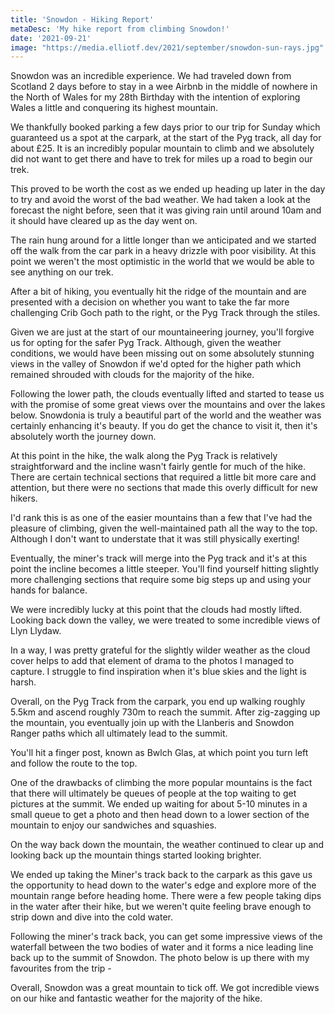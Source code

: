 ```yaml
---
title: 'Snowdon - Hiking Report'
metaDesc: 'My hike report from climbing Snowdon!'
date: '2021-09-21'
image: "https://media.elliotf.dev/2021/september/snowdon-sun-rays.jpg"
---
```


Snowdon was an incredible experience. We had traveled down from Scotland 2 days before to stay in a wee Airbnb in the middle of nowhere in the North of Wales for my 28th Birthday with the intention of exploring Wales a little and conquering its highest mountain.

We thankfully booked parking a few days prior to our trip for Sunday which guaranteed us a spot at the carpark, at the start of the Pyg track, all day for about £25. It is an incredibly popular mountain to climb and we absolutely did not want to get there and have to trek for miles up a road to begin our trek. 

This proved to be worth the cost as we ended up heading up later in the day to try and avoid the worst of the bad weather. We had taken a look at the forecast the night before, seen that it was giving rain until around 10am and it should have cleared up as the day went on.  

The rain hung around for a little longer than we anticipated and we started off the walk from the car park in a heavy drizzle with poor visibility. At this point we weren't the most optimistic in the world that we would be able to see anything on our trek.

After a bit of hiking, you eventually hit the ridge of the mountain and are presented with a decision on whether you want to take the far more challenging Crib Goch path to the right, or the Pyg Track through the stiles.

Given we are just at the start of our mountaineering journey, you'll forgive us for opting for the safer Pyg Track. Although, given the weather conditions, we would have been missing out on some absolutely stunning views in the valley of Snowdon if we'd opted for the higher path which remained shrouded with clouds for the majority of the hike.

Following the lower path, the clouds eventually lifted and started to tease us with the promise of some great views over the mountains and over the lakes below.
Snowdonia is truly a beautiful part of the world and the weather was certainly enhancing it's beauty. If you do get the chance to visit it, then it's absolutely worth the journey down.

At this point in the hike, the walk along the Pyg Track is relatively straightforward and the incline wasn't fairly gentle for much of the hike. There are certain technical sections that required a little bit more care and attention, but there were no sections that made this overly difficult for new hikers.

I'd rank this is as one of the easier mountains than a few that I've had the pleasure of climbing, given the well-maintained path all the way to the top. Although I don't want to understate that it was still physically exerting!

Eventually, the miner's track will merge into the Pyg track and it's at this point the incline becomes a little steeper. You'll find yourself hitting slightly more challenging sections that require some big steps up and using your hands for balance.

We were incredibly lucky at this point that the clouds had mostly lifted. Looking back down the valley, we were treated to some incredible views of Llyn Llydaw. 

In a way, I was pretty grateful for the slightly wilder weather as the cloud cover helps to add that element of drama to the photos I managed to capture. I struggle to find inspiration when it's blue skies and the light is harsh.

Overall, on the Pyg Track from the carpark, you end up walking roughly 5.5km and ascend roughly 730m to reach the summit. After zig-zagging up the mountain, you eventually join up with the Llanberis and Snowdon Ranger paths which all ultimately lead to the summit.

You'll hit a finger post, known as Bwlch Glas, at which point you turn left and follow the route to the top. 

One of the drawbacks of climbing the more popular mountains is the fact that there will ultimately be queues of people at the top waiting to get pictures at the summit. 
We ended up waiting for about 5-10 minutes in a small queue to get a photo and then head down to a lower section of the mountain to enjoy our sandwiches and squashies. 

On the way back down the mountain, the weather continued to clear up and looking back up the mountain things started looking brighter. 

We ended up taking the Miner's track back to the carpark as this gave us the opportunity to head down to the water's edge and explore more of the mountain range before heading home.
There were a few people taking dips in the water after their hike, but we weren't quite feeling brave enough to strip down and dive into the cold water.

Following the miner's track back, you can get some impressive views of the waterfall between the two bodies of water and it forms a nice leading line back up to the summit of Snowdon.
The photo below is up there with my favourites from the trip - 

Overall, Snowdon was a great mountain to tick off. We got incredible views on our hike and fantastic weather for the majority of the hike.